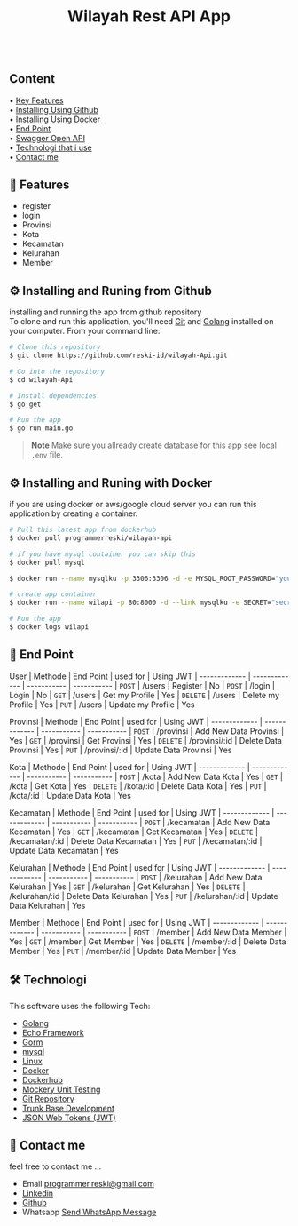 

<h1 align="center">
  Wilayah Rest API App
  <br>
  
</h1>

<h4 align="center"> 
<br>
<br>

</h4>
<p align="left">
<h2>
  Content <br></h2>
  • <a href="#Features">Key Features</a> <br>
  • <a href="#github">Installing Using Github</a> <br>
 • <a href="#docker">Installing Using Docker</a><br>
  • <a href="#end-point">End Point</a><br>
  • <a href="#iopenApi">Swagger Open API</a><br>
  • <a href="#technologi">Technologi that i use</a><br>
  • <a href="#contact">Contact me</a><br>
</p>


## 📱 Features

* register
* login
* Provinsi
* Kota
* Kecamatan
* Kelurahan
* Member


## ⚙️ Installing and Runing from Github

installing and running the app from github repository <br>
To clone and run this application, you'll need [Git](https://git-scm.com) and [Golang](https://go.dev/dl/) installed on your computer. From your command line:

```bash
# Clone this repository
$ git clone https://github.com/reski-id/wilayah-Api.git

# Go into the repository
$ cd wilayah-Api

# Install dependencies
$ go get

# Run the app
$ go run main.go
```

> **Note**
> Make sure you allready create database for this app see local `.env` file.


## ⚙️ Installing and Runing with Docker
if you are using docker or aws/google cloud server you can run this application by creating a container. <br>

```bash
# Pull this latest app from dockerhub 
$ docker pull programmerreski/wilayah-api

# if you have mysql container you can skip this
$ docker pull mysql

$ docker run --name mysqlku -p 3306:3306 -d -e MYSQL_ROOT_PASSWORD="yourmysqlpassword" mysql 

# create app container
$ docker run --name wilapi -p 80:8000 -d --link mysqlku -e SECRET="secr3t" -e SERVERPORT=8000 -e Name="wilayah-api" -e Address=mysqlku -e Port=3306 -e Username="root" -e Password="yourmysqlpassword" programmerreski/wilayah-api

# Run the app
$ docker logs wilapi
```

## 📜 End Point  

User
| Methode       | End Point      | used for            | Using JWT
| ------------- | -------------  | -----------         | -----------
| `POST`        | /users         | Register            | No
| `POST`        | /login         | Login               | No 
| `GET`         | /users         | Get my Profile      | Yes
| `DELETE`      | /users         | Delete my Profile   | Yes
| `PUT`         | /users         | Update my Profile   | Yes

Provinsi
| Methode       | End Point       | used for                | Using JWT
| ------------- | -------------   | -----------             | -----------
| `POST`        | /provinsi       | Add New Data Provinsi   | Yes
| `GET`         | /provinsi       | Get Provinsi            | Yes
| `DELETE`      | /provinsi/:id   | Delete Data Provinsi    | Yes
| `PUT`         | /provinsi/:id   | Update Data Provinsi    | Yes

Kota
| Methode       | End Point       | used for                | Using JWT
| ------------- | -------------   | -----------             | -----------
| `POST`        | /kota           | Add New Data Kota       | Yes
| `GET`         | /kota           | Get Kota                | Yes
| `DELETE`      | /kota/:id       | Delete Data Kota        | Yes
| `PUT`         | /kota/:id       | Update Data Kota        | Yes

Kecamatan
| Methode       | End Point            | used for                     | Using JWT
| ------------- | -------------        |  -----------                 | -----------
| `POST`        | /kecamatan           | Add New Data Kecamatan       | Yes
| `GET`         | /kecamatan           | Get Kecamatan                | Yes
| `DELETE`      | /kecamatan/:id       | Delete Data Kecamatan        | Yes
| `PUT`         | /kecamatan/:id       | Update Data Kecamatan        | Yes

Kelurahan
| Methode       | End Point            | used for                     | Using JWT
| ------------- | -------------        |  -----------                 | -----------
| `POST`        | /kelurahan           | Add New Data Kelurahan       | Yes
| `GET`         | /kelurahan           | Get Kelurahan                | Yes
| `DELETE`      | /kelurahan/:id       | Delete Data Kelurahan        | Yes
| `PUT`         | /kelurahan/:id       | Update Data Kelurahan        | Yes


Member
| Methode       | End Point         | used for                  | Using JWT
| ------------- | -------------     |  -----------              | -----------
| `POST`        | /member           | Add New Data Member       | Yes
| `GET`         | /member           | Get Member                | Yes
| `DELETE`      | /member/:id       | Delete Data Member        | Yes
| `PUT`         | /member/:id       | Update Data Member        | Yes

## 🛠️ Technologi

This software uses the following Tech:

- [Golang](https://go.dev/dl/)
- [Echo Framework](https://echo.labstack.com/)
- [Gorm](https://gorm.io/index.html)
- [mysql](https://www.mysql.com/)
- [Linux](https://www.linux.com/)
- [Docker](https://www.docker.com/)
- [Dockerhub](https://hub.docker.com/u/programmerreski)
- [Mockery Unit Testing](https://github.com/vektra/mockery)
- [Git Repository](https://github.com/reski-id)
- [Trunk Base Development](https://trunkbaseddevelopment.com/)
- [JSON Web Tokens (JWT)](https://jwt.io/)

## 📱 Contact me
feel free to contact me ... 
- Email programmer.reski@gmail.com 
- [Linkedin](https://www.linkedin.com/in/reski-id)
- [Github](https://github.com/reski-id)
- Whatsapp <a href="https://wa.me/+6281261478432?text=Hello">Send WhatsApp Message</a>
